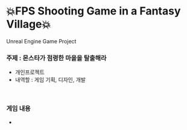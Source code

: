 # 💥FPS Shooting Game in a Fantasy Village💥
Unreal Engine Game Project

<h3>주제 : 몬스타가 점령한 마을을 탈출해라</h3>
<ul>
  <li>개인프로젝트</li>
  <li>내역할 : 게임 기획, 디자인, 개발</li>
</ul>
<br>
<h3>게임 내용</h3>
<ul>
  <li></li>
</ul>

